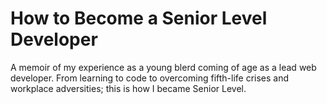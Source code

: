 # How to Become a Senior Level Developer


A memoir of my experience as a young blerd coming of age as a lead web developer. From learning to code to overcoming fifth-life crises and workplace adversities; this is how I became Senior Level.
<!--Hot topics covered will cover diversity in the workforce, Fifth-Life Crises, Web Development, and coming of age in the 21st century.-->
